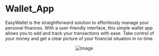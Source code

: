 # Wallet_App
EasyWallet is the straightforward solution to effortlessly manage your personal finances. With a user-friendly interface, this simple wallet app allows you to add and track your transactions with ease. Take control of your money and get a clear picture of your financial situation in no time.

<div align="center">
  <img  alt="image" src="https://github.com/Tanishq251/Wallet_App/assets/104064377/c8d12f47-4ca2-4e62-9a46-abefa154341a">
</div>




